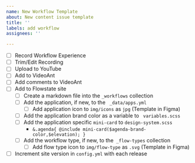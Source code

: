 ```yaml
---
name: New Workflow Template
about: New content issue template
title: ''
labels: add workflow
assignees: ''

---
```


- [ ] Record Workflow Experience
- [ ] Trim/Edit Recording
- [ ] Upload to YouTube
- [ ] Add to VideoAnt
- [ ] Add comments to VideoAnt
- [ ] Add to Flowstate site
  - [ ] Create a markdown file into the `_workflows` collection
  - [ ] Add the application, if new, to the ` _data/apps.yml`
    - [ ] Add application icon to `img/icons` as `jpg` (Template in Figma)
  - [ ] Add the application brand color as a variable to ` variables.scss`
  - [ ] Add the application specific `mini-card` to `design-system.scss`
    - `&.agenda{ @include mini-card($agenda-brand-color,$elevation); } `
  - [ ] Add the workflow type, if new, to the` _flow-types` collection
    - [ ] Add flow type icon to `img/flow-type` as `.svg` (Template in Figma)
- [ ] Increment site version in `config.yml` with each release
